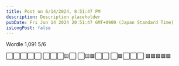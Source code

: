 ```yaml
---
title: Post on 6/14/2024, 8:51:47 PM
description: Description placeholder
pubDate: Fri Jun 14 2024 20:51:47 GMT+0900 (Japan Standard Time)
isLongPost: false
---
```

Wordle 1,091 5/6

⬜⬜⬜⬜⬜
⬜⬜⬜🟨⬜
⬜🟨🟩⬜⬜
⬜🟩⬜⬜⬜
🟩🟩🟩🟩🟩